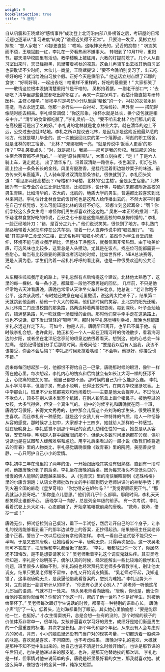 ```yaml
---
weight: 9
bookFlatSection: true
title: "9.唐晚"
---
```


自从巩震和王晓斌的“感情事件”成功登上北河沿内部八卦榜首之后，考研屋的日常话题也逐渐从“复习进度”转向了“谁最近笑得不正常”。
只要谁一发呆，吴彬立刻揶揄：“想人家啦？”
邓娜更直接：“哎呦，这眼神发光的，妥妥的痴物！”
巩震笑而不语，王晓斌脸一红，李礼在一旁看热闹不嫌事大。
转眼到了10月11号，重阳节。那天清华校园里有活动，教学楼晚上被征用，六教的灯提前熄了。几个人从自习室出来时，天已经擦黑，风里带着初秋的凉意。这会儿再骑车出去找其他自习室也要耽误不少时间，大伙儿一商量，王晓斌提议：“要不今晚咱别复习了，出去吃顿好的吧？就当给晚自习放个假。正好今天是重阳节。”
他这话立刻点燃了邓娜的食欲：“好啊好啊，一起出去吃！啥重样不重样的，好吃的最重要！” 大家都笑了——敢情这位根本没搞清楚重阳节是干啥的。
吴彬掐着腰，一副老干部口气：“去哪吃？清华里那些食堂都吃出抑郁症了。再来一次宫保鸡丁，我估计能直接考研转医科，主修心理学。”
吴彬平时是考研小分队里最“精致”的一个，衬衫的衣领永远笔挺，毛衣永远无褶。他那一身行头——白衬衫、无袖线衫、黑外套 —— 搭配得像随时能去相亲。李礼经常调侃：“你这形象，拎杯水就是处长，换个皮包就是相亲中介。”
“清华的食堂都吃腻了，”李礼灵机一动，“要不咱去北林？他们那儿的饭在高校圈可是出了名的好。”
李礼说的北林就是北京林业大学，就在清华的边上不远，公交过去也就3站地。李礼之所以提议去北林，是因为那是这附近他最熟悉的地方，他就是哪儿毕业的。这一次他返回北京的第一个落脚点，阿彪的职工宿舍，就是北林的职工宿舍。
“北林？”邓娜眼睛一亮，“就是传说中‘饭香人更香’的那所？”
李礼笑着点头：“对，就是那儿。我熟——那可是我的母校。我进那边的女生宿舍宿管都不拦我的。”
一听是“原住民带队”，大家立刻拍板：“走！” 于是六人骑上车，说走就走。
出了清华东门，沿着双清路一路往东，夜色渐深，街灯在路面上拉出一条条长长的金线。风里有股甜香，是桂花混着街边糖炒栗子的味道。前方传来列车轰隆声，几人骑车穿过双清路那条铁轨，很快就到了。李礼回头笑道：“看见那两栋高楼没？7号楼和10号楼，北林的‘公主楼’。全是女生宿舍。”
北林因为有一些专业的女生比例比较高，比如园林，设计等，导致向来都被附近高校的男生青睐。比如清华的，农大的，北航的，地质大学的男生，普遍都比较喜欢到北林来闲逛。李礼估计北林食堂的饭好吃也是这帮人给传播出去的。不然大家平时都在自己学校晃悠，怎么可能知道北林的饭好不好吃。
邓娜立刻竖起耳朵：“啊？你们学校这么多女生呢！难怪你们男生都喜欢往这边跑。”
吴彬一本正经的推测：“我怀疑北林食堂好吃的传说，百分之七十都是这些隔壁高校的单身狗传播的。”
李礼一脸正经地补刀：“错，是百分之九十。”
他们说说笑笑，很快到了地方。李礼熟门熟路地带着大家把车停在公共车棚，领着一行人直奔传说中的“呱呱餐厅”。
“呱呱”其实是学二食堂的三楼，正式名称叫“呱呱小吃城”。虽然作为学生食堂的延伸，环境不能与商业餐厅相比，但整体干净整洁，就餐氛围非常热烈。由于物美价廉，可选风味也比较多，这里总是人头攒动，尤其是在饭点，找座位可能都需要一些耐心。每当有比较重要的赛事或者活动的时候，比如世界杯，NBA总决赛等，更是人满为患，学生们约着一起扎扎呼呼的看比赛，也是一种很受欢迎的公共活动。


从车棚往呱呱餐厅走的路上，李礼忽然有点后悔提这个建议。北林他太熟悉了，这里的每一棵树、每一条小道，都藏着一段他不愿再碰的回忆。
几年前，不只是他经常跑去天津看唐晚，唐晚也常常从天津坐火车赶来北京。她总说：“老让你跑不公平，这次该我啦。” 有时她还故意在电话里撒谎，说这周太忙来不了，结果第二天就跳到他面前，给他一个大大的惊喜。他们那时候的笑容，比北京的阳光还暖。
从北林南二门走进校园的那条路，路两边种着两排银杏树。每到深秋，叶子金灿灿的，铺满整条路，风一吹就像一场缓慢的金雨。那时他们常手牵手走在这条路上，谁也不说话，脚下发出轻轻的“嚓嚓”声。那时候李礼感觉特别幸福，唐晚也想能跟李礼永远这样走下去。
可如今，物是人非。唐晚早已离开，也早已不属于他。有时候李礼会想，也许此刻，她正和另一个人一起在卫精河畔的傍晚散步，看着海河边的夕阳，或者坐在北洋纪念亭前的喷泉边依偎着看天。想到这，他的心总会一阵抽痛。
他仍记得他们分手后那段时间。唐晚问他：“要是我以后有人追我，我该不该接受，你会不会后悔？”
李礼那时候死撑着嘴硬：“不会啊，他挺好，你接受也不错。”

后来每每回想起那一刻，他都恨不得给自己一巴掌。唐晚那时候的眼泪，像针一样落在他心里。每次想起，李礼内心的愧疚和后悔就会有如长江大河一样的狂泻不止，心绞痛的更加厉害。
他自己都想不通，那时候的自己为什么能那么蠢。
李礼从小学习平平，但脑子灵，有点小聪明，长得比较秀气，在南方学校里挺吃香。上中学那会儿，班里不少女孩都喜欢和他闹着玩——主要是他太会捉弄人。不过他从不欺负人，顶多在别人课本里塞个纸团，在别人铅笔盒上画个猪鼻子。被他整过的女孩，大多气得笑，但没一个真生气的。
初中的时候李礼和唐晚就在同一个班，唐晚学习很好，长得文文秀秀的，初中那会儿留这个齐刘海的学生头，很受班里男生喜欢。而且李礼有一种感觉，就是这个女孩儿有一种特殊的气质，给人一种恬静从容的感觉，那时候才上初中，大家都才十三四岁，她就给人那样的一种感觉。
就在唐晚身上，李礼感觉不到那个年纪的女孩儿幼稚任性的一面，她总是从从容容，安安静静，明明是人群中最耀眼的那个，但绝大多数时间里她都在旁观，偶尔说话也是在试图帮人缓解难堪和尴尬。用李礼后来看过的一部小说《致我们终将逝去的青春》里的人物类比，李礼感觉唐晚很像《致青春》里的阮莞，美丽善良恬静，一心只呵护自己小小的爱情。

李礼初中三年在班里捣了两年的蛋，一开始跟唐晚其实没有很熟络，直到有一段时间，他跟唐晚分到了前后桌，李礼坐在唐晚的后桌。因为每天抬头不见低头见的，慢慢的俩人能聊的话题越来越多。
从《包青天》里的南侠展昭聊到《还珠格格》里的尔康含泪跑；从语文老师批改作文的手抖聊到历史老师讲课时的神秘手势；再到火遍全国的韩剧《星梦奇缘》
“你觉得安在旭帅吗？”
“我觉得展昭更正气。”
“那我就当小民哥吧。”
“那你差点儿意思。”
他们俩几乎什么都聊。那段时间，李礼天天都笑得比谁都开心。
唐晚学习一向好，总是列全年级的前茅。
有一次考试，李礼看着试卷上头大如斗，心态都崩了，开始拿笔帽戳前桌的唐晚。
“救命，救命，借抄一点！”

唐晚无奈，把试卷拉到自己桌沿，垂下一半试卷，然后让开自己的半个身子，让李礼的视线能够看到垂下的那半边试卷上的答案，正抄得起劲，结果被班主任吴老师逮个正着。警告了一次以后也没有拿他俩怎样。
李礼一看自己这试卷不能只交一半啊，于是又去捅唐晚，让她给看另一半，唐晚无奈，只得再次配合。这一次吴老师可不答应了，把唐晚和李礼都给揪了起来。
“李礼，我都放过你一次了，你居然还不知悔改，是不是想要请家长？” 吴老师瞅着李礼这个调皮鬼就头疼。其实吴老师知道，李礼是个聪明孩子，偶尔认真的时候，经常能解出一些比较难的数学和几何题，班里很多人都做不到。李礼妈妈也经常拜托吴老师多多管教李礼，别让他太调皮。结果只要吴老师稍不留神，李礼又开始调皮捣蛋。 
“吴老师对不起，我知道错了，这事跟唐晚无关，是我逼他借我看答案的，您别为难她。” 李礼见势头不对，立刻装出一副言听计从的样子。
“你还有心思关心别人？” 吴老师一听他这吊儿郎当的语调，气就不打一处来。 转头吴老师看向唐晚，“唐晚，你也是，他让你给他抄答案你就给啊？你帮的了他这一时，帮的了他一世吗？你是好学生，别被他给带坏了。” 吴老师每次跟好学生说话的时候，都带有一种特别的语重心长。
唐晚小声“哦”了一句，低着头，连刘海都垂到了眼前。其实她心里偷偷想：“要是能帮他一世，也挺好。”
小女生情窦初开，总是会想一些有的没的。那个时候的孩子的价值体系非常单一，很单纯，女孩普遍喜欢学习好的男生，成绩好是她们衡量男生的一个最重要的标准，其次才是长相。那个年代和那个年纪，从来没有人会考虑对方的家境，背景，小小的脑瓜里还没有门当户对的现实考量，一切都透着一股纯净的味道。喜欢就是喜欢，不问原因，也不考虑结果。
唐晚对李礼的喜欢，大概就是那种不知不觉中生出来的。她自己也说不清是什么时候开始的。也许是那节课的午后阳光，也许是他递过来的那支笔，也许，是那天他替她挨的那次训。
李礼也是一样，但事情对他来说简单的多，唐晚是班里最好看的女生，那我就喜欢她。就这么简单，像银杏叶的金黄一样，纯净又短暂。

